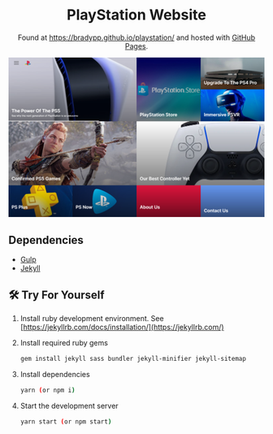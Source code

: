 <h1 align="center">
  PlayStation Website
</h1>
<p align="center">
  Found at <a href="https://bradypp.github.io/playstation/" target="_blank">https://bradypp.github.io/playstation/</a> and hosted with <a href="https://pages.github.com/" target="_blank">GitHub Pages</a>.
</p>
<a href="" target="_blank">
  <img src="https://raw.githubusercontent.com/bradypp/playstation/master/img/og.png" alt="repo demo">
</a>

## Dependencies

-   [Gulp](https://gulpjs.com/)
-   [Jekyll](https://jekyllrb.com/)

## 🛠 Try For Yourself

1. Install ruby development environment. See [https://jekyllrb.com/docs/installation/](https://jekyllrb.com/)

2. Install required ruby gems

    ```sh
    gem install jekyll sass bundler jekyll-minifier jekyll-sitemap
    ```

3. Install dependencies

    ```sh
    yarn (or npm i)
    ```

4. Start the development server

    ```sh
    yarn start (or npm start)
    ```
